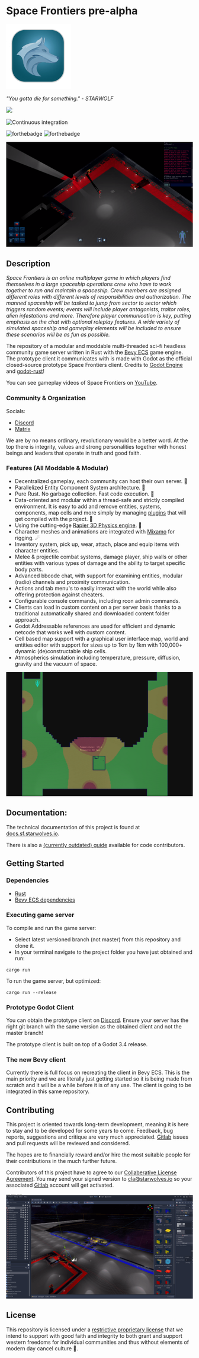 # Space Frontiers pre-alpha
<img src="/data/project/sflogo.png?raw=true" data-canonical-src="/data/project/sflogo.png?raw=true" width="175" height="175"/>

*"You gotta die for something." - STARWOLF*

<a href="https://discord.gg/yYpMun9CTT">
    <img src="https://img.shields.io/discord/942798229953716274.svg?logo=discord&colorB=7289DA">
</a>

![Continuous integration](https://gitlab.starwolves.io/starwolves/space/badges/master/pipeline.svg)

![forthebadge](https://forthebadge.com/images/badges/made-with-rust.svg) ![forthebadge](https://forthebadge.com/images/badges/powered-by-black-magic.svg)

![Screenshot of Space Frontiers gameplay](/data/project/sfss.png?raw=true)

## Description

*Space Frontiers is an online multiplayer game in which players find themselves in a large spaceship operations crew who have to work together to run and maintain a spaceship. Crew members are assigned different roles with different levels of responsibilities and authorization. The manned spaceship will be tasked to jump from sector to sector which triggers random events; events will include player antagonists, traitor roles, alien infestations and more. Therefore player communication is key, putting emphasis on the chat with optional roleplay features. A wide variety of simulated spaceship and gameplay elements will be included to ensure these scenarios will be as fun as possible.*

The repository of a modular and moddable multi-threaded sci-fi headless community game server written in Rust with the [Bevy ECS](https://bevyengine.org/) game engine. The prototype client it communicates with is made with Godot as the official closed-source prototype Space Frontiers client. Credits to [Godot Engine](https://godotengine.org/) and [godot-rust](https://github.com/godot-rust/godot-rust)!

You can see gameplay videos of Space Frontiers on [YouTube](https://youtu.be/Qa-Y_PxzeiI).

### Community & Organization
Socials:
* [Discord](https://discord.gg/yYpMun9CTT)
* [Matrix](https://matrix.to/#/#space-frontiers:comms.starwolves.io)

We are by no means ordinary, revolutionary would be a better word.
At the top there is integrity, values and strong personalities together with honest beings and leaders that operate in truth and good faith.


### Features (All Moddable & Modular)
* Decentralized gameplay, each community can host their own server. 👑
* Parallelized Entity Component System architecture. 📡
* Pure Rust. No garbage collection. Fast code execution. 🌟
* Data-oriented and modular within a thread-safe and strictly compiled environment. It is easy to add and remove entities, systems, components, map cells and more simply by managing [plugins](https://bevyengine.org/learn/book/getting-started/plugins/) that will get compiled with the project. 🔭
* Using the cutting-edge [Rapier 3D Physics engine](https://rapier.rs/). 🚀
* Character meshes and animations are integrated with [Mixamo](https://www.mixamo.com/) for rigging. ☄
* Inventory system, pick up, wear, attach, place and equip items with character entities.
* Melee & projectile combat systems, damage player, ship walls or other entities with various types of damage and the ability to target specific body parts.
* Advanced bbcode chat, with support for examining entities, modular (radio) channels and proximity communication.
* Actions and tab menu's to easily interact with the world while also offering protection against cheaters.
* Configurable console commands, including rcon admin commands.
* Clients can load in custom content on a per server basis thanks to a traditional automatically shared and downloaded content folder approach.
* Godot Addressable references are used for efficient and dynamic netcode that works well with custom content.
* Cell based map support with a graphical user interface map, world and entities editor with support for sizes up to 1km by 1km with 100,000+ dynamic (de)constructable ship cells.
* Atmospherics simulation including temperature, pressure, diffusion, gravity and the vacuum of space.

![Screenshot of Space Frontiers atmospherics simulation](/data/project/sfatmosss.png?raw=true)



## Documentation:
The technical documentation of this project is found at [docs.sf.starwolves.io](https://docs.sf.starwolves.io).

There is also a [(currently outdated) guide](https://guide.docs.sf.starwolves.io) available for code contributors.


## Getting Started

### Dependencies

* [Rust](https://www.rust-lang.org/)
* [Bevy ECS dependencies](https://bevyengine.org/learn/book/getting-started/setup/#install-os-dependencies)
  

### Executing game server

  

To compile and run the game server:
* Select latest versioned branch (not master) from this repository and clone it.
* In your terminal navigate to the project folder you have just obtained and run:

```
cargo run
```

To run the game server, but optimized:
```
cargo run --release
```

### Prototype Godot Client
You can obtain the prototype client on [Discord](https://discord.gg/yYpMun9CTT).
Ensure your server has the right git branch with the same version as the obtained client and not the master branch!

The prototype client is built on top of a Godot 3.4 release.

### The new Bevy client
Currently there is full focus on recreating the client in Bevy ECS. This is the main priority and we are literally just getting started so it is being made from scratch and it will be a while before it is of any use. The client is going to be integrated in this same repository. 

## Contributing
This project is oriented towards long-term development, meaning it is here to stay and to be developed for some years to come.
Feedback, bug reports, suggestions and critique are very much appreciated. [Gitlab](https://gitlab.starwolves.io/starwolves/space) issues and pull requests will be reviewed and considered.

The hopes are to financially reward and/or hire the most suitable people for their contributions in the much further future.

Contributors of this project have to agree to our [Collaberative License Agreement](https://gitlab.starwolves.io/starwolves/contributor-license-agreement). You may send your signed version to cla@starwolves.io so your associated [Gitlab](https://gitlab.starwolves.io/) account will get activated.


![Screenshot of Space Frontiers GUI project map and content editor](/data/project/sfeditorss.png?raw=true)

## License

This repository is licensed under a [restrictive proprietary license](https://gitlab.starwolves.io/starwolves/space/-/blob/master/LICENSE) that we intend to support with good faith and integrity to both grant and support western freedoms for individual communities and thus without elements of modern day cancel culture 👑.
